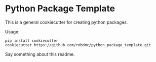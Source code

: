 # Python Package Template

This is a general cookiecutter for creating python packages.

Usage:
```
pip install cookiecutter
cookiecutter https://github.com/robdmc/python_package_template.git
```

Say something about this readme.
